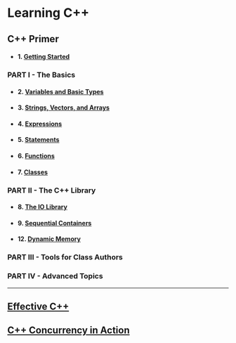 # Learning C++

## C++ Primer

+ #### 1. [Getting Started](./ex/ch01) 

### PART I - The Basics
+ #### 2. [Variables and Basic Types](./ex/ch02)  
+ #### 3. [Strings, Vectors, and Arrays](./ex/ch03)  
+ #### 4. [Expressions](./ex/ch04)  
+ #### 5. [Statements](./ex/ch05)  
+ #### 6. [Functions](./ex/ch06)
+ #### 7. [Classes](./ex/ch07)

### PART II - The C++ Library
+ #### 8. [The IO Library](./ex/ch08)  
+ #### 9. [Sequential Containers](./ex/ch09)
+ #### 12. [Dynamic Memory](./ex/ch12)  

### PART III - Tools for Class Authors  

### PART IV - Advanced Topics

---

## [Effective C++](./effective/old)  
## [C++ Concurrency in Action](./concurrency)

